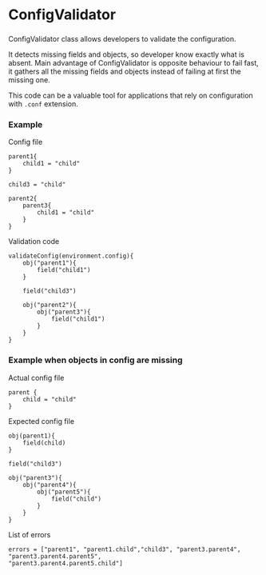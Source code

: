 # ConfigValidator

### 
ConfigValidator class allows developers to validate the configuration.

It detects missing fields and objects, so developer know exactly what is absent.
Main advantage of ConfigValidator is opposite behaviour to fail fast, it gathers all the missing fields and objects instead of failing at first the missing one.

This code can be a valuable tool for applications that rely on configuration with `.conf` extension.

### Example
Config file
```
parent1{ 
    child1 = "child"
}    

child3 = "child"

parent2{
    parent3{
        child1 = "child"
    }
}
```

Validation code
```
validateConfig(environment.config){
    obj("parent1"){
        field("child1")
    }

    field("child3")

    obj("parent2"){
        obj("parent3"){
            field("child1")
        }
    }
}
```

### Example when objects in config are missing
Actual config file
```
parent { 
    child = "child"
}   
```

Expected config file
```
obj(parent1){
    field(child)
}

field("child3")

obj("parent3"){
    obj("parent4"){
        obj("parent5"){
            field("child")
        }
    }
}
```
List of errors
```
errors = ["parent1", "parent1.child","child3", "parent3.parent4", "parent3.parent4.parent5", 
"parent3.parent4.parent5.child"]
```